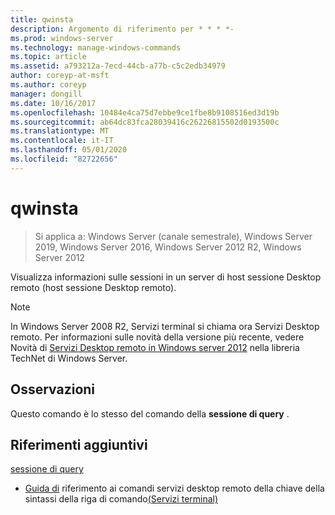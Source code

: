 ```yaml
---
title: qwinsta
description: Argomento di riferimento per * * * *-
ms.prod: windows-server
ms.technology: manage-windows-commands
ms.topic: article
ms.assetid: a793212a-7ecd-44cb-a77b-c5c2edb34979
author: coreyp-at-msft
ms.author: coreyp
manager: dongill
ms.date: 10/16/2017
ms.openlocfilehash: 10484e4ca75d7ebbe9ce1fbe8b9108516ed3d19b
ms.sourcegitcommit: ab64dc83fca28039416c26226815502d0193500c
ms.translationtype: MT
ms.contentlocale: it-IT
ms.lasthandoff: 05/01/2020
ms.locfileid: "82722656"
---
```

# <a name="qwinsta"></a>qwinsta

> Si applica a: Windows Server (canale semestrale), Windows Server 2019, Windows Server 2016, Windows Server 2012 R2, Windows Server 2012

Visualizza informazioni sulle sessioni in un server di host sessione Desktop remoto (host sessione Desktop remoto).

> [!NOTE]
> In Windows Server 2008 R2, Servizi terminal si chiama ora Servizi Desktop remoto. Per informazioni sulle novità della versione più recente, vedere Novità di [Servizi Desktop remoto in Windows server 2012](https://technet.microsoft.com/library/hh831527) nella libreria TechNet di Windows Server.

## <a name="remarks"></a>Osservazioni
Questo comando è lo stesso del comando della **sessione di query** .

## <a name="additional-references"></a>Riferimenti aggiuntivi
[sessione di query](query-session.md)
- [Guida di](command-line-syntax-key.md)
riferimento ai comandi servizi desktop remoto della chiave della sintassi della riga di comando[(Servizi terminal)](remote-desktop-services-terminal-services-command-reference.md)
